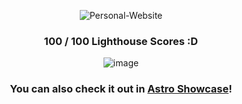 <div align="center">

![Personal-Website](https://socialify.git.ci/AyanavaKarmakar/Personal-Website/image?description=1&font=Inter&language=1&name=1&pattern=Solid&theme=Dark)

### 100 / 100 Lighthouse Scores :D

![image](https://user-images.githubusercontent.com/89210438/203785537-4eb22915-034e-4803-bdbb-2207f23f03be.png)

### You can also check it out in [Astro Showcase](https://astro.build/showcase/)!

</div>
